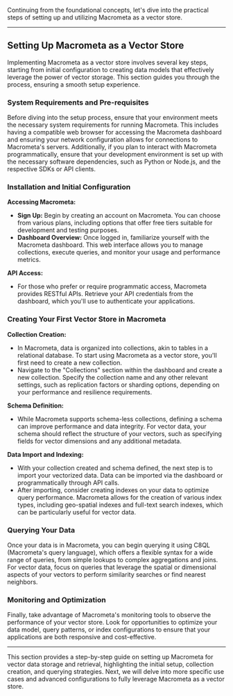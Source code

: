 

Continuing from the foundational concepts, let's dive into the practical steps of setting up and utilizing Macrometa as a vector store.

---

## Setting Up Macrometa as a Vector Store

Implementing Macrometa as a vector store involves several key steps, starting from initial configuration to creating data models that effectively leverage the power of vector storage. This section guides you through the process, ensuring a smooth setup experience.

### System Requirements and Pre-requisites

Before diving into the setup process, ensure that your environment meets the necessary system requirements for running Macrometa. This includes having a compatible web browser for accessing the Macrometa dashboard and ensuring your network configuration allows for connections to Macrometa's servers. Additionally, if you plan to interact with Macrometa programmatically, ensure that your development environment is set up with the necessary software dependencies, such as Python or Node.js, and the respective SDKs or API clients.

### Installation and Initial Configuration

**Accessing Macrometa:**
- **Sign Up:** Begin by creating an account on Macrometa. You can choose from various plans, including options that offer free tiers suitable for development and testing purposes.
- **Dashboard Overview:** Once logged in, familiarize yourself with the Macrometa dashboard. This web interface allows you to manage collections, execute queries, and monitor your usage and performance metrics.

**API Access:**
- For those who prefer or require programmatic access, Macrometa provides RESTful APIs. Retrieve your API credentials from the dashboard, which you'll use to authenticate your applications.

### Creating Your First Vector Store in Macrometa

**Collection Creation:**
- In Macrometa, data is organized into collections, akin to tables in a relational database. To start using Macrometa as a vector store, you'll first need to create a new collection.
- Navigate to the "Collections" section within the dashboard and create a new collection. Specify the collection name and any other relevant settings, such as replication factors or sharding options, depending on your performance and resilience requirements.

**Schema Definition:**
- While Macrometa supports schema-less collections, defining a schema can improve performance and data integrity. For vector data, your schema should reflect the structure of your vectors, such as specifying fields for vector dimensions and any additional metadata.

**Data Import and Indexing:**
- With your collection created and schema defined, the next step is to import your vectorized data. Data can be imported via the dashboard or programmatically through API calls.
- After importing, consider creating indexes on your data to optimize query performance. Macrometa allows for the creation of various index types, including geo-spatial indexes and full-text search indexes, which can be particularly useful for vector data.

### Querying Your Data

Once your data is in Macrometa, you can begin querying it using C8QL (Macrometa's query language), which offers a flexible syntax for a wide range of queries, from simple lookups to complex aggregations and joins. For vector data, focus on queries that leverage the spatial or dimensional aspects of your vectors to perform similarity searches or find nearest neighbors.

### Monitoring and Optimization

Finally, take advantage of Macrometa's monitoring tools to observe the performance of your vector store. Look for opportunities to optimize your data model, query patterns, or index configurations to ensure that your applications are both responsive and cost-effective.

---

This section provides a step-by-step guide on setting up Macrometa for vector data storage and retrieval, highlighting the initial setup, collection creation, and querying strategies. Next, we will delve into more specific use cases and advanced configurations to fully leverage Macrometa as a vector store.